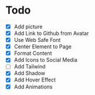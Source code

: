 # Todo
- [x] Add picture
- [x] Add Link to Github from Avatar
- [x] Use Web Safe Font
- [x] Center Element to Page
- [x] Format Content
- [x] Add Icons to Social Media
- [ ] Add Tailwind
- [x] Add Shadow
- [x] Add Hover Effect
- [x] Add Animations